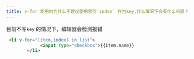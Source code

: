 ```yaml
---
title: v-for 使用时为什么不建议使用索引`index` 作为key,什么情况下会有什么问题？
---
```


目前不写`key` 的情况下，编辑器会检测报错

```html
 <li v-for="(item,index) in list">
             <input type="checkbox">{{item.name}}
        </li>
```